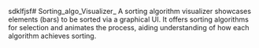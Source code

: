 sdklfjsf# Sorting_algo_Visualizer_
A sorting algorithm visualizer showcases elements (bars) to be sorted via a graphical UI. It offers sorting algorithms for selection and animates the process, aiding understanding of how each algorithm achieves sorting.
